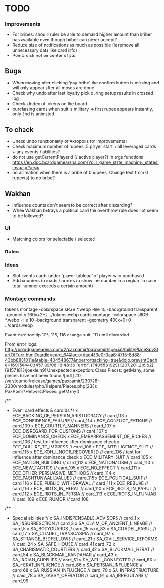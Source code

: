 # TODO

### Improvements
- For bribes: should ruler be able to demand higher amount than briber has available even though briber can never accept?
- Reduce size of notifications as much as possible (ie remove all unnecessary data like card info)
- Points disk not on center of pts

## Bugs
- When moving after clicking 'pay bribe' the confirm button is missing and will only appear after all moves are done
- Check why undo after last loyalty pick during setup results in crossed log
- Check zIndex of tokens on the board
- purchasing cards when suit is military => first rupee appears instantly, only 2nd is animated

## To check
- Check undo functionality of Akropolis for improvements?
- Check maximum number of rupees: 5 player start + all leveraged cards + any events / abilities?
- do not use getCurrentPlayerId (/ active player?) in args functions https://en.doc.boardgamearena.com/Your_game_state_machine:_states.inc.php#args
- no animation when there is a bribe of 0 rupees. Change text from 0 rupee(s) to no bribe?

## Wakhan
- influence counts don't seem to be correct after discarding?
- When Wakhan betrays a political card the overthrow rule does not seem to be followed?

### UI
- Matching colors for selectable / selected

### Rules



### Ideas
- Slot events cards under 'player tableau' of player who purchased
- Add counters to roads / armies to show the number in a region (in case total numner exceeds a certain amount)

### Montage commands
tokens
montage -colorspace sRGB *.webp -tile 10 -background transparent -geometry 160x+2+2 ../tokens.webp
cards
montage -colorspace sRGB *.webp -tile 10 -background transparent -geometry 400x+0+0 ../cards.webp


Event card tooltip
105, 115, 116 change suit, 111 until discarded

From error logs:
http://boardgamearena.com/2/paxpamir/paxpamir/specialAbilityPlaceSpyStartOfTurn.html?cardId=card_64&lock=dae483c0-0aa6-47f5-8d88-43bb8801011e&table=404548677&noerrortracking=true&dojo.preventCache=1691564403457
09/08 16:48:36 [error] [T405531929] [207.201.216.62] [91571818/joeklein9] Unexpected exception: Class Pieces: getMany, some pieces have not been found ![null]
#0 /var/tournoi/release/games/paxpamir/230728-2300/modules/php/Helpers/Pieces.php(238): PaxPamir\Helpers\Pieces::getMany()


/**
 * Event card effects & cardIds
 */
x ECE_BACKING_OF_PERSIAN_ARISTOCRACY // card_113
x ECE_CONFIDENCE_FAILURE // card_114
x ECE_CONFLICT_FATIGUE // card_109
x ECE_COURTLY_MANNERS // card_107
x ECE_DISREGARD_FOR_CUSTOMS // card_107
x ECE_DOMINANCE_CHECK
x ECE_EMBARRASSEMENT_OF_RICHES // card_106 / test for influence after dominance check
x ECE_FAILURE_TO_IMPRESS // card_108
x ECE_INTELLIGENCE_SUIT // card_115
x ECE_KOH_I_NOOR_RECOVERED // card_106  / test for influence after dominance check
x ECE_MILITARY_SUIT // card_105
x ECE_NATION_BUILDING // card_112
x ECE_NATIONALISM // card_110
x ECE_NEW_TACTICS // card_105
x ECE_NO_EFFECT // card_111
x ECE_OTHER_PERSUASIVE_METHODS // card_114
x ECE_PASHTUNWALI_VALUES // card_115
x ECE_POLITICAL_SUIT // card_116
x ECE_PUBLIC_WITHDRAWAL // card_111
x ECE_REBUKE // card_116
x ECE_RIOTS_IN_HERAT // card_110
x ECE_RIOTS_IN_KABUL // card_112
x ECE_RIOTS_IN_PERSIA // card_113
x ECE_RIOTS_IN_PUNJAB // card_109
x ECE_RUMOR // card_108

/**
 * Special abilities
 */
x SA_INDISPENSABLE_ADVISORS // card_1
x SA_INSURRESCTION // card_3
x SA_CLAIM_OF_ANCIENT_LINEAGE // card_5
x SA_BODYGUARDS // card_15 card_83
x SA_CITADEL_KABUL // card_17
x SA_CITADEL_TRANSCASPIA // card_97
x SA_STRANGE_BEDFELLOWS // card_21
x SA_CIVIL_SERVICE_REFORMS // card_24
x SA_SAFE_HOUSE // card_41 card_72
x SA_CHARISMATIC_COURTIERS // card_42
x SA_BLACKMAIL_HERAT // card_54
x SA_BLACKMAIL_KANDAHAR // card_43
x SA_INDIAN_SUPPLIES // card_51
x SA_WELL_CONNECTED // card_56
x SA_HERAT_INFLUENCE // card_66
x SA_PERSIAN_INFLUENCE // card_68
x SA_RUSSIAN_INFLUENCE // card_70
x SA_INFRASTRUCTURE // card_78
x SA_SAVVY_OPERATOR // card_91
x SA_IRREGULARS // card_99